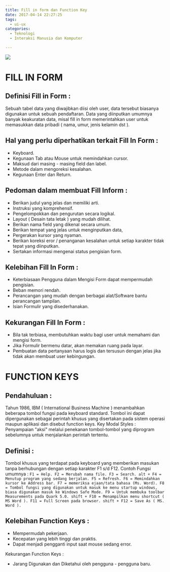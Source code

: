 ```yaml
---
title: Fill in form dan Function Key
date: 2017-04-14 22:27:25
tags:
  - ui-ux
categories:
  - Teknologi
  - Interaksi Manusia dan Komputer

---
```

![](/images/ui-ux/Ui-Ux.jpg)
# FILL IN FORM

## Definisi Fill in Form :
   Sebuah tabel data yang diwajibkan diisi oleh user, data tersebut biasanya digunakan untuk sebuah pendaftaran.
   Data yang diinputkan umumnya banyak keakuratan data, misal fill in form memerintahkan user untuk memasukkan data pribadi ( nama, umur, jenis kelamin dst ).



## Hal yang perlu diperhatikan terkait Fill In Form :
   - Keyboard.
   - Kegunaan Tab atau Mouse untuk memindahkan cursor.
   - Maksud dari masing - masing field dan label.
   - Metode dalam mengoreksi kesalahan.
   - Kegunaan Enter dan Return.


## Pedoman dalam membuat Fill Inform :

   - Berikan judul yang jelas dan memiliki arti.
   - Instruksi yang komprehensif.
   - Pengelompokkan dan pengurutan secara logikal.
   - Layout ( Desain tata letak ) yang mudah dilihat.
   - Berikan nama field yang dikenal secara umum.
   - Berikan tempat yang jelas untuk menginputkan data,
   - Pergerakan kursor yang nyaman.
   - Berikan koreksi eror / penanganan kesalahan untuk setiap karakter  tidak tepat yang diinputkan.
   - Sertakan informasi mengenai status pengisian form.


## Kelebihan Fill In Form :

   - Keterbiasaan Pengguna dalam Mengisi Form dapat mempermudah pengisian.
   - Beban memori rendah.
   - Perancangan yang mudah dengan berbagai alat/Software bantu perancangan tampilan.
   - Isian Formulir yang disederhanakan.

## Kekurangan Fill In Form :

   - Bila tak terbiasa, membutuhkan waktu bagi user untuk memahami dan mengisi form.
   - Jika Formulir bermenu datar, akan memakan ruang pada layar.
   - Pembuatan data pertanyaan harus logis dan tersusun dengan jelas jika tidak akan membuat user kebingungan.


# FUNCTION KEYS

## Pendahuluan :
   Tahun 1986, IBM ( International Business Machine ) menambahkan beberapa tombol fungsi pada keyboard standard. Tombol ini dapat dipergunakan sebagai perintah khusus yang disertakan pada sistem operasi maupun aplikasi dan disebut function keys.
   Key Modal Styles : Penyampaian "aksi" melalui penekanan tombol-tombol yang diprogram sebelumnya untuk menjalankan perintah tertentu.

## Definisi :
  Tombol khusus yang terdapat pada keyboard yang memberikan masukan tanpa berhubungan dengan setiap karakter F1 s/d F12. Contoh Fungsi umumnya :
     ```
     F1 = Help.
     F2 = Merubah nama file.
     F3 = Search.
     alt + F4 = Menutup program yang sedang berjalan.
     F5 = Refresh.
     F6 = Memindahkan kursor ke Address bar.
     F7 = memeriksa ejaan/tata bahasa (Ms. Word).
     F8 = Tombol fungsi yang digunakan untuk masuk ke menu startup windows, biasa digunakan masuk ke Windows Safe Mode.
     F9 = Untuk membuka toolbar Measurements pada Quark 5.0.
     shift + F10 = Menampilkan menu shortcut ( MS Word ).
     F11 = Full Screen pada browser.
     shift + F12 = Save As ( MS. Word ).
     ```

## Kelebihan Function Keys :
   - Mempermudah pekerjaan.
   - Kecepatan yang lebih tinggi dan praktis.
   - Dapat menjadi pengganti input saat mouse sedang error.


Kekurangan Function Keys :
   - Jarang Digunakan dan Diketahui oleh pengguna - pengguna baru.
